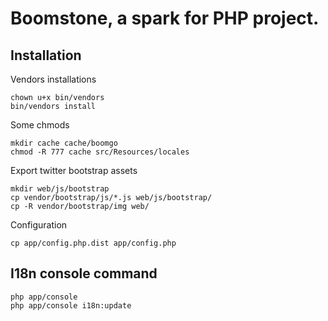 Boomstone, a spark for PHP project.
===================================

Installation
------------

Vendors installations

```
chown u+x bin/vendors
bin/vendors install
```

Some chmods

```
mkdir cache cache/boomgo
chmod -R 777 cache src/Resources/locales
```

Export twitter bootstrap assets

```
mkdir web/js/bootstrap
cp vendor/bootstrap/js/*.js web/js/bootstrap/
cp -R vendor/bootstrap/img web/
```

Configuration

```
cp app/config.php.dist app/config.php
```

I18n console command
--------------------

```
php app/console
php app/console i18n:update
```
